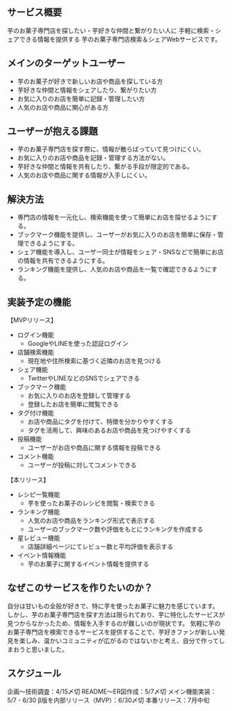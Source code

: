 ## サービス概要
芋のお菓子専門店を探したい・芋好きな仲間と繋がりたい人に
手軽に検索・シェアできる情報を提供する
芋のお菓子専門店検索＆シェアWebサービスです。
## メインのターゲットユーザー
- 芋のお菓子が好きで新しいお店や商品を探している方
- 芋好きな仲間と情報をシェアしたり、繋がりたい方
- お気に入りのお店を簡単に記録・管理したい方
- 人気のお店や商品に関心がある方
## ユーザーが抱える課題
- 芋のお菓子専門店を探す際に、情報が散らばっていて見つけにくい。
- お気に入りのお店や商品を記録・管理する方法がない。
- 芋好きな仲間と情報を共有したり、繋がる手段が限定的である。
- 人気のお店や商品に関する情報が入手しにくい。
## 解決方法
- 専門店の情報を一元化し、検索機能を使って簡単にお店を探せるようにする。
- ブックマーク機能を提供し、ユーザーがお気に入りのお店を簡単に保存・管理できるようにする。
- シェア機能を導入し、ユーザー同士が情報をシェア・SNSなどで簡単にお店の情報を共有できるようにする。
- ランキング機能を提供し、人気のお店や商品を一覧で確認できるようにする。
## 実装予定の機能
【MVPリリース】
- ログイン機能
  - GoogleやLINEを使った認証ログイン
- 店舗検索機能
  - 現在地や住所検索に基づく近隣のお店を見つける
- シェア機能
  - TwitterやLINEなどのSNSでシェアできる
- ブックマーク機能
  - お気に入りのお店を登録して管理する
  - 登録したお店を簡単に閲覧できる
- タグ付け機能
  - お店や商品にタグを付けて、特徴を分かりやすくする
  - タグを活用して、興味のあるお店や商品を見つけやすくする
- 投稿機能
  - ユーザーがお店や商品に関する情報を投稿できる
- コメント機能
  - ユーザーが投稿に対してコメントできる

【本リリース】
- レシピ一覧機能
  - 芋を使ったお菓子のレシピを閲覧・検索できる
- ランキング機能
  - 人気のお店や商品をランキング形式で表示する
  - ユーザーのブックマーク数や評価をもとにランキングを作成する
- 星レビュー機能
  - 店舗詳細ページにてレビュー数と平均評価を表示する
- イベント情報機能
  - 芋のお菓子に関するイベント情報を提供する
## なぜこのサービスを作りたいのか？
自分は甘いもの全般が好きで、特に芋を使ったお菓子に魅力を感じています。
しかし、芋のお菓子専門店を探す方法は限られており、芋に特化したサービスが見つからなかったため、情報を入手するのが難しいのが現状です。
気軽に芋のお菓子専門店を検索できるサービスを提供することで、芋好きファンが新しい発見を楽しみ、温かいコミュニティが広がるのではないかと考え、自分で作ってしまおうと思いました。
## スケジュール
企画〜技術調査：4/15〆切
README〜ER図作成：5/7〆切
メイン機能実装：5/7 - 6/30
β版を内部リリース（MVP）：6/30〆切
本番リリース：7月中旬